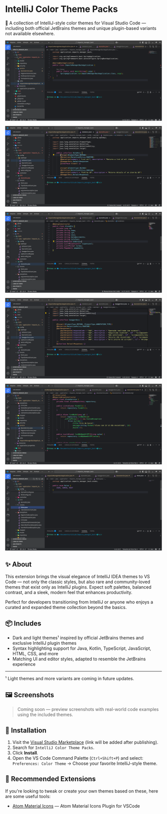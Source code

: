 # IntelliJ Color Theme Packs

🎨 A collection of IntelliJ-style color themes for Visual Studio Code — including both official JetBrains themes and unique plugin-based variants not available elsewhere.

![Screenshot](assets/screenshots/screen1.png)

![Screenshot](assets/screenshots/screen2.png)

![Screenshot](assets/screenshots/screen3.png)

![Screenshot](assets/screenshots/screen4.png)

![Screenshot](assets/screenshots/screen5.png)

![Screenshot](assets/screenshots/screen6.png)


## ✨ About

This extension brings the visual elegance of IntelliJ IDEA themes to VS Code — not only the classic styles, but also rare and community-loved themes that exist only as IntelliJ plugins. Expect soft palettes, balanced contrast, and a sleek, modern feel that enhances productivity.

Perfect for developers transitioning from IntelliJ or anyone who enjoys a curated and expanded theme collection beyond the basics.

## 📦 Includes

- Dark and light themes¹ inspired by official JetBrains themes and exclusive IntelliJ plugin themes  
- Syntax highlighting support for Java, Kotlin, TypeScript, JavaScript, HTML, CSS, and more  
- Matching UI and editor styles, adapted to resemble the JetBrains experience

---

¹ Light themes and more variants are coming in future updates.

## 🖼️ Screenshots

> Coming soon — preview screenshots with real-world code examples using the included themes.

## 🚀 Installation

1. Visit the [Visual Studio Marketplace](https://marketplace.visualstudio.com/) (link will be added after publishing).
2. Search for `IntelliJ Color Theme Packs`.
3. Click **Install**.
4. Open the VS Code Command Palette (`Ctrl+Shift+P`) and select:  
   `Preferences: Color Theme` → Choose your favorite IntelliJ-style theme.

## 🔧 Recommended Extensions

If you're looking to tweak or create your own themes based on these, here are some useful tools:

- [Atom Material Icons](https://marketplace.visualstudio.com/items?itemName=AtomMaterial.a-file-icon-vscode) — Atom Material Icons Plugin for VSCode


